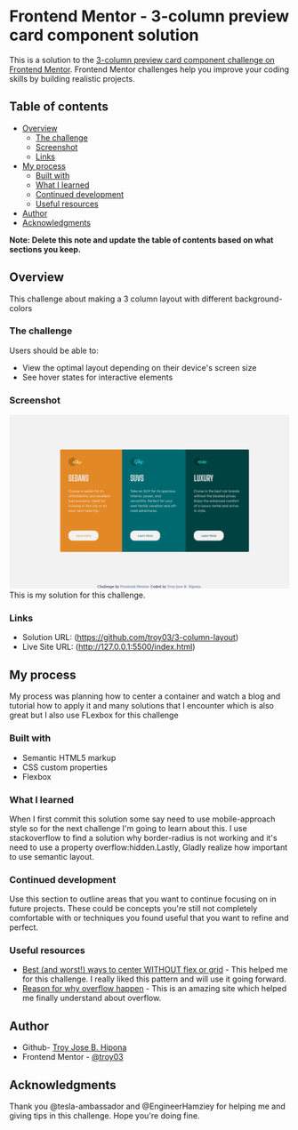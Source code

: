 # Frontend Mentor - 3-column preview card component solution

This is a solution to the [3-column preview card component challenge on Frontend Mentor](https://www.frontendmentor.io/challenges/3column-preview-card-component-pH92eAR2-). Frontend Mentor challenges help you improve your coding skills by building realistic projects. 

## Table of contents

- [Overview](#overview)
  - [The challenge](#the-challenge)
  - [Screenshot](#screenshot)
  - [Links](#links)
- [My process](#my-process)
  - [Built with](#built-with)
  - [What I learned](#what-i-learned)
  - [Continued development](#continued-development)
  - [Useful resources](#useful-resources)
- [Author](#author)
- [Acknowledgments](#acknowledgments)

**Note: Delete this note and update the table of contents based on what sections you keep.**

## Overview

  This challenge about making a 3 column layout with different background-colors
### The challenge

Users should be able to:

- View the optimal layout depending on their device's screen size
- See hover states for interactive elements

### Screenshot

![](./design/mysolution.png)
This is my solution for this challenge.


### Links

- Solution URL: (https://github.com/troy03/3-column-layout)
- Live Site URL: (http://127.0.0.1:5500/index.html)

## My process

  My process was planning how to center a container and watch a blog and tutorial how to apply it and many solutions that I encounter which is also great but I also use FLexbox for this challenge
### Built with

- Semantic HTML5 markup
- CSS custom properties
- Flexbox



### What I learned

When I first commit this solution some say need to use mobile-approach style so for the next challenge I'm going to learn about this. I use stackoverflow to find a solution why border-radius is not working and it's need to use a property overflow:hidden.Lastly, Gladly realize how important to use semantic layout.

### Continued development

Use this section to outline areas that you want to continue focusing on in future projects. These could be concepts you're still not completely comfortable with or techniques you found useful that you want to refine and perfect.



### Useful resources

- [Best (and worst!) ways to center WITHOUT flex or grid](https://www.youtube.com/watch?v=87YMCtsBoCM) - This helped me for this challenge. I really liked this pattern and will use it going forward.
- [Reason for why overflow happen](https://stackoverflow.com/questions/10995294/border-radius-not-working) - This is an amazing site which helped me finally understand about overflow. 



## Author

- Github- [Troy Jose B. Hipona](https://github.com/)
- Frontend Mentor - [@troy03](https://www.frontendmentor.io/profile/troy03)



## Acknowledgments
 
 Thank you @tesla-ambassador and @EngineerHamziey for helping me and  giving tips in this challenge. Hope you're doing fine.
